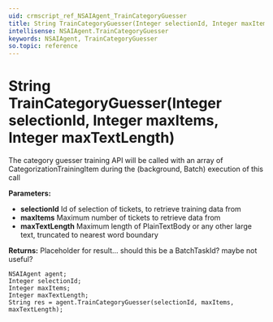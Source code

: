 ```yaml
---
uid: crmscript_ref_NSAIAgent_TrainCategoryGuesser
title: String TrainCategoryGuesser(Integer selectionId, Integer maxItems, Integer maxTextLength)
intellisense: NSAIAgent.TrainCategoryGuesser
keywords: NSAIAgent, TrainCategoryGuesser
so.topic: reference
---
```


# String TrainCategoryGuesser(Integer selectionId, Integer maxItems, Integer maxTextLength)

The category guesser training API will be called with an array of CategorizationTrainingItem during the (background, Batch) execution of this call

**Parameters:**
 - **selectionId** Id of selection of tickets, to retrieve training data from
 - **maxItems** Maximum number of tickets to retrieve data from
 - **maxTextLength** Maximum length of PlainTextBody or any other large text, truncated to nearest word boundary

**Returns:** Placeholder for result...  should this be a BatchTaskId?  maybe not useful?

```crmscript
NSAIAgent agent;
Integer selectionId;
Integer maxItems;
Integer maxTextLength;
String res = agent.TrainCategoryGuesser(selectionId, maxItems, maxTextLength);
```

